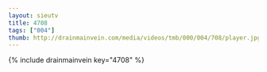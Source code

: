 ```yaml
--- 
layout: sieutv
title: 4708
tags: ["004"]
thumb: http://drainmainvein.com/media/videos/tmb/000/004/708/player.jpg
---
```

{% include drainmainvein key="4708" %} 
